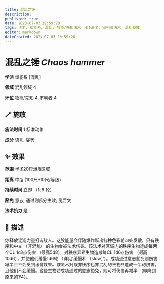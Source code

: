 ```yaml
---
title: 混乱之锤
description: 
published: true
date: 2023-07-03 19:59:28
tags: 法术, 塑能系, 混乱, 牧师/先知法术, 4环法术, 审判者法术, 混乱领域
editor: markdown
dateCreated: 2023-07-03 19:59:28
---
```


# **混乱之锤** *Chaos hammer*

**学派** 塑能系 \[混乱\] 

**领域** 混乱领域 4

**环位** 牧师/先知 4, 审判者 4

## 🪄 施放

**施法时间** 1 标准动作

**成分** 语言, 姿势

## ✨ 效果  

**范围** 半径20尺爆发区域

**距离** 中距 (100尺+10尺/等级)  

**持续时间** 立即 （1d6 轮） 

**豁免** 意志, 通过则部分生效; 见后文

**法术抗力** 是

## 📖 描述

你释放混沌力量打击敌人。这股能量会伴随爆炸跃出各种色彩朝四处发散。只有秩序和中立 （非混乱） 的生物会被法术伤害。该法术对区域内的秩序生物造成每两个CL 1d8点伤害 （最高5d8），对秩序异界生物造成每CL 1d6点伤害 （最高10d6），并使他们缓慢1d6轮 （详见‘缓慢术 （slow）’）。成功通过意志豁免则伤害减半且不会受到缓慢效果。该法术对既非秩序也非混乱的生物只造成一半的伤害，且他们不会缓慢。这些生物若成功通过的意志豁免，则可将伤害再减半 （即降到原来的1/4）。
    